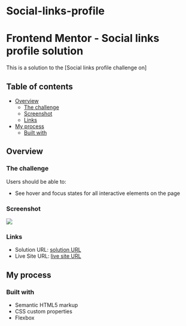 # Social-links-profile
# Frontend Mentor - Social links profile solution

This is a solution to the [Social links profile challenge on]
## Table of contents

- [Overview](#overview)
  - [The challenge](#the-challenge)
  - [Screenshot](#screenshot)
  - [Links](#links)
- [My process](#my-process)
  - [Built with](#built-with)


## Overview

### The challenge

Users should be able to:

- See hover and focus states for all interactive elements on the page

### Screenshot
![](./screenshot.jpg)
### Links

- Solution URL: [solution URL](https://github.com/AnKit1840/Social-links-profile)
- Live Site URL: [live site URL](https://ankit1840.github.io/Social-links-profile/)

## My process

### Built with

- Semantic HTML5 markup
- CSS custom properties
- Flexbox

